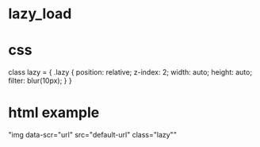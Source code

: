 # lazy_load
# css 
class lazy = { 
.lazy {
  position: relative;
  z-index: 2;
  width: auto;
  height: auto;
  filter: blur(10px);
}
}  
# html example
"img data-scr="url" src="default-url" class="lazy""
